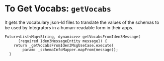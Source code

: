 # To Get Vocabs: `getVocabs` 
 
It gets the vocabulary json-ld files to translate the values of the schemas
to be used by Integrators in a human-readable form in their apps.
 
```
Future<List<Map<String, dynamic>>> getVocabsFromIden3Message(
      {required Iden3MessageEntity message}) {
    return _getVocabsFromIden3MsgUseCase.execute(
        param: _schemaInfoMapper.mapFrom(message));
  }
```
